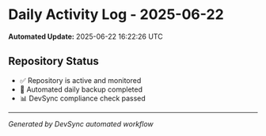 # Daily Activity Log - 2025-06-22

**Automated Update:** 2025-06-22 16:22:26 UTC

## Repository Status
- ✅ Repository is active and monitored
- 🔄 Automated daily backup completed
- 📊 DevSync compliance check passed

---
*Generated by DevSync automated workflow*
